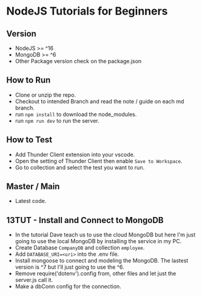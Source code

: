 # NodeJS Tutorials for Beginners

## Version

-   NodeJS >= ^16
-   MongoDB >= ^6
-   Other Package version check on the package.json

## How to Run

-   Clone or unzip the repo.
-   Checkout to intended Branch and read the note / guide on each md branch.
-   run `npm install` to download the node_modules.
-   run `npm run dev` to run the server.

## How to Test

-   Add Thunder Client extension into your vscode.
-   Open the setting of Thunder Client then enable `Save to Workspace`.
-   Go to collection and select the test you want to run.

## Master / Main

-   Latest code.

## 13TUT - Install and Connect to MongoDB

-   In the tutorial Dave teach us to use the cloud MongoDB but here I'm just going to use the local MongoDB by installing the service in my PC.
-   Create Database `CompanyDB` and collection `employee`.
-   Add `DATABASE_URI=<uri>` into the .env file.
-   Install mongoose to connect and modeling the MongoDB. The lastest version is ^7 but I'll just going to use the ^6.
-   Remove require('dotenv').config from, other files and let just the server.js call it.
-   Make a dbConn config for the connection.
